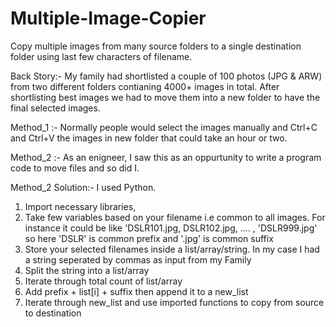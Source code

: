 # Multiple-Image-Copier
Copy multiple images from many source folders to a single destination folder using last few characters of filename. 

Back Story:- My family had shortlisted a couple of 100 photos (JPG & ARW) from two different folders contianing 4000+ images in total. After shortlisting best images we had to move them into a new folder to have the final selected images. 

Method_1 :- Normally people would select the images manually and Ctrl+C and Ctrl+V the images in new folder that could take an hour or two.

Method_2 :- As an enigneer, I saw this as an oppurtunity to write a program code to move files and so did I.

Method_2 Solution:-
I used Python. 

1. Import necessary libraries, 
2. Take few variables based on your filename i.e common to all images. For instance it could be like 'DSLR101.jpg, DSLR102.jpg, .... , 'DSLR999.jpg' so here 'DSLR' is common prefix and '.jpg' is common suffix
3. Store your selected filenames inside a list/array/string. In my case I had a string seperated by commas as input from my Family 
4. Split the string into a list/array 
5. Iterate through total count of list/array
6. Add prefix + list[i] + suffix then append it to a new_list
7. Iterate through new_list and use imported functions to copy from source to destination
